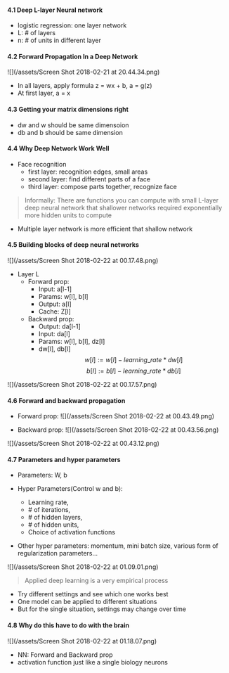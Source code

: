 #### 4.1 Deep L-layer Neural network
- logistic regression: one layer network
- L: # of layers 
- n: # of units in different layer 

#### 4.2 Forward Propagation In a Deep Network
![](/assets/Screen Shot 2018-02-21 at 20.44.34.png)

- In all layers, apply formula z = wx + b, a = g(z)
- At first layer, a = x

#### 4.3 Getting your matrix dimensions right

- dw and w should be same dimensoion
- db and b should be same dimension


#### 4.4 Why Deep Network Work Well
- Face recognition 
    - first layer: recognition edges, small areas
    - second layer: find different parts of a face
    - third layer: compose parts together, recognize face 
    
> Informally: There are functions you can compute with small L-layer deep neural network that shallower networks required exponentially more hidden units to compute

- Multiple layer network is more efficient that shallow network

#### 4.5 Building blocks of deep neural networks
![](/assets/Screen Shot 2018-02-22 at 00.17.48.png)

- Layer L
  - Forward prop: 
    - Input: a[l-1] 
    - Params: w[l], b[l]
    - Output: a[l]
    - Cache: Z[l]
  - Backward prop:
    - Output: da[l-1]
    - Input: da[l]
    - Params: w[l], b[l], dz[l]
    - dw[l], db[l]
$$
w[l] := w[l] - learning\_rate * dw[l]
$$
$$
b[l] := b[l] - learning\_rate * db[l]
$$

![](/assets/Screen Shot 2018-02-22 at 00.17.57.png)


#### 4.6 Forward and backward propagation 
- Forward prop:
![](/assets/Screen Shot 2018-02-22 at 00.43.49.png)

- Backward prop:
![](/assets/Screen Shot 2018-02-22 at 00.43.56.png)

![](/assets/Screen Shot 2018-02-22 at 00.43.12.png)



#### 4.7 Parameters and hyper parameters
- Parameters: W, b
- Hyper Parameters(Control w and b):   
  - Learning rate, 
  - \# of iterations, 
  - \# of hidden layers, 
  - \# of hidden units,   
  - Choice of activation functions
  
- Other hyper parameters: momentum, mini batch size, various form of regularization parameters...

![](/assets/Screen Shot 2018-02-22 at 01.09.01.png)

> Applied deep learning is a very empirical process

- Try different settings and see which one works best 
- One model can be applied to different situations 
- But for the single situation, settings may change over time


#### 4.8 Why do this have to do with the brain 

![](/assets/Screen Shot 2018-02-22 at 01.18.07.png)

- NN: Forward and Backward prop
- activation function just like a single biology neurons 
  


